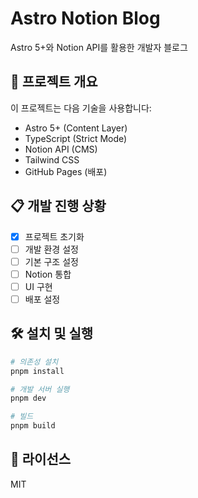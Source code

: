 # Astro Notion Blog

Astro 5+와 Notion API를 활용한 개발자 블로그

## 🚀 프로젝트 개요

이 프로젝트는 다음 기술을 사용합니다:

- Astro 5+ (Content Layer)
- TypeScript (Strict Mode)
- Notion API (CMS)
- Tailwind CSS
- GitHub Pages (배포)

## 📋 개발 진행 상황

- [x] 프로젝트 초기화
- [ ] 개발 환경 설정
- [ ] 기본 구조 설정
- [ ] Notion 통합
- [ ] UI 구현
- [ ] 배포 설정

## 🛠️ 설치 및 실행

```bash
# 의존성 설치
pnpm install

# 개발 서버 실행
pnpm dev

# 빌드
pnpm build
```

## 📝 라이선스

MIT
